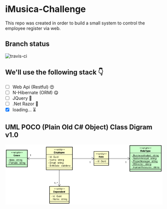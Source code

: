# iMusica-Challenge

This repo was created in order to build a small system to control the employee register via web.

## Branch status

![travis-ci](https://travis-ci.org/nmaia/iMusica-Challenge.svg?branch=master)

## We'll use the following stack :point_down:

- [ ] Web Api (Restful) :heart_eyes:
- [ ] N-Hibernate (ORM) :yum:
- [ ] JQuery :eyes:
- [ ] .Net Razor :eyes:
- [x] loading... :hourglass_flowing_sand:

## UML POCO (Plain Old C# Object) Class Digram v1.0

![UML Class Diagram](/Images/ClassDiagram/ClassDiagram_v1.0.png)
